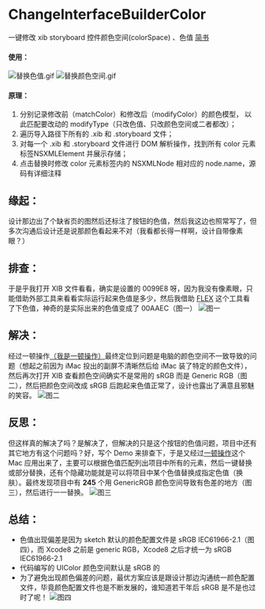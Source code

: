 # ChangeInterfaceBuilderColor
一键修改 xib storyboard 控件颜色空间(colorSpace) 、色值 [简书](https://www.jianshu.com/p/1e405f9ca97a)
#### 使用：
![替换色值.gif](https://github.com/fabcz/ChangeInterfaceBuilderColor/blob/master/gif/changeColor.gif)
![替换颜色空间.gif](https://github.com/fabcz/ChangeInterfaceBuilderColor/blob/master/gif/changeColorSpace.gif)
#### 原理：
1. 分别记录修改前（matchColor）和修改后（modifyColor）的颜色模型， 以此匹配要改动的 modifyType（只改色值、只改颜色空间或二者都改）；
2. 遍历导入路径下所有的 .xib 和 .storyboard 文件；
3. 对每一个 .xib 和 .storyboard 文件进行 DOM 解析操作，找到所有 color 元素标签NSXMLElement 并展示存储；
4. 点击替换时修改 color 元素标签内的 NSXMLNode 相对应的 node.name，源码有详细注释
## 缘起：
设计那边出了个缺省页的图然后还标注了按钮的色值，然后我这边也照常写了，但多次沟通后设计还是说那颜色看起来不对（我看都长得一样啊，设计自带像素眼？）
## 排查：
于是乎我打开 XIB 文件看看，确实是设置的 0099E8 呀，因为我没有像素眼，只能借助外部工具来看看实际运行起来色值是多少，然后我借助 [FLEX](https://github.com/Flipboard/FLEX) 这个工具看了下色值，神奇的是实际出来的色值变成了 00AAEC（图一）
![图一](https://upload-images.jianshu.io/upload_images/1615548-cdc538c780fc9721.png?imageMogr2/auto-orient/strip%7CimageView2/2/w/1240)
## 解决：
经过一顿操作[（我是一顿操作）](https://stackoverflow.com/questions/10039641/ios-color-on-xcode-simulator-is-different-from-the-color-on-device#new-answer)最终定位到问题是电脑的颜色空间不一致导致的问题（想起之前因为 iMac 投出的副屏不清晰然后给 iMac 装了特定的颜色文件），然后再次打开 XIB 查看颜色空间确实不是常用的 sRGB 而是 Generic RGB（图二），然后把颜色空间改成 sRGB 后跑起来色值正常了，设计也露出了满意且邪魅的笑容。
![图二](https://upload-images.jianshu.io/upload_images/1615548-641b92cbb07a6805.png?imageMogr2/auto-orient/strip%7CimageView2/2/w/1240)
## 反思：
但这样真的解决了吗？是解决了，但解决的只是这个按钮的色值问题，项目中还有其它地方有这个问题吗？好，写个 Demo 来排查下，于是又经过[一顿操作](https://github.com/fabcz/ChangeInterfaceBuilderColor)这个 Mac 应用出来了，主要可以根据色值匹配列出项目中所有的元素，然后一键替换或部分替换，还有个隐藏功能就是可以将项目中某个色值替换成指定色值（换肤）。最终发现项目中有 **245** 个用 GenericRGB 颜色空间导致有色差的地方（图三），然后进行一一替换。
![图三](https://upload-images.jianshu.io/upload_images/1615548-4f03ec71d428a175.png?imageMogr2/auto-orient/strip%7CimageView2/2/w/1240)
## 总结：
- 色值出现偏差是因为 sketch 默认的颜色配置文件是 sRGB IEC61966-2.1（图四），而 Xcode8 之前是 generic RGB，Xcode8 之后才统一为 sRGB IEC61966-2.1
- 代码编写的 UIColor 颜色空间默认是 sRGB 的
- 为了避免出现颜色偏差的问题，最优方案应该是跟设计那边沟通统一颜色配置文件，毕竟颜色配置文件也是不断发展的，谁知道若干年后 sRGB 是不是也过时了呢！
![图四](https://upload-images.jianshu.io/upload_images/1615548-dcc738dc11a10238.png?imageMogr2/auto-orient/strip%7CimageView2/2/w/1240)
